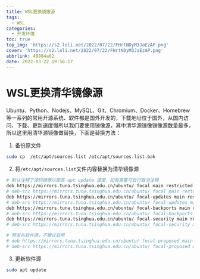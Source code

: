 ```yaml
---
title: WSL更换镜像源
tags:
  - WSL
categories:
  - 开发环境
toc: true
top_img: 'https://s2.loli.net/2022/07/22/FHrtNDyM3JaEzAP.png'
cover: 'https://s2.loli.net/2022/07/22/FHrtNDyM3JaEzAP.png'
abbrlink: 48884a62
date: 2022-03-22 19:56:17
---
```


# WSL更换清华镜像源

Ubuntu、Python、Nodejs、MySQL、Git、Chromium、Docker、Homebrew 等一系列的常用开源系统、软件都是国外开发的，下载地址位于国外，从国内访问、下载、更新速度慢所以我们要使用镜像源，其中清华源镜像镜像源数量最多，所以这里用清华源镜像做替换，下面是替换方法：

1. 备份原文件

```bash
sudo cp  /etc/apt/sources.list /etc/apt/sources.list.bak
```

2. 将`/etc/apt/sources.list`文件内容替换为清华镜像源

```bash
# 默认注释了源码镜像以提高 apt update 速度，如有需要可自行取消注释
deb https://mirrors.tuna.tsinghua.edu.cn/ubuntu/ focal main restricted universe multiverse
# deb-src https://mirrors.tuna.tsinghua.edu.cn/ubuntu/ focal main restricted universe multiverse
deb https://mirrors.tuna.tsinghua.edu.cn/ubuntu/ focal-updates main restricted universe multiverse
# deb-src https://mirrors.tuna.tsinghua.edu.cn/ubuntu/ focal-updates main restricted universe multiverse
deb https://mirrors.tuna.tsinghua.edu.cn/ubuntu/ focal-backports main restricted universe multiverse
# deb-src https://mirrors.tuna.tsinghua.edu.cn/ubuntu/ focal-backports main restricted universe multiverse
deb https://mirrors.tuna.tsinghua.edu.cn/ubuntu/ focal-security main restricted universe multiverse
# deb-src https://mirrors.tuna.tsinghua.edu.cn/ubuntu/ focal-security main restricted universe multiverse

# 预发布软件源，不建议启用
# deb https://mirrors.tuna.tsinghua.edu.cn/ubuntu/ focal-proposed main restricted universe multiverse
# deb-src https://mirrors.tuna.tsinghua.edu.cn/ubuntu/ focal-proposed main restricted universe multiverse
```

3. 更新软件源

```bash
sudo apt update
```